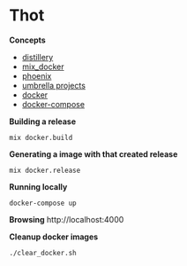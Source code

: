 # Thot

**Concepts**
* [distillery](https://github.com/bitwalker/distillery)
* [mix_docker](https://github.com/Recruitee/mix_docker)
* [phoenix](http://phoenixframework.org/)
* [umbrella projects](https://elixirschool.com/en/lessons/advanced/umbrella-projects/)
* [docker](https://www.docker.com/)
* [docker-compose](https://docs.docker.com/compose/)

**Building a release**
```
mix docker.build
```

**Generating a image with that created release**
```
mix docker.release
```

**Running locally**
```
docker-compose up
```

**Browsing**
http://localhost:4000

**Cleanup docker images**
```
./clear_docker.sh
```

